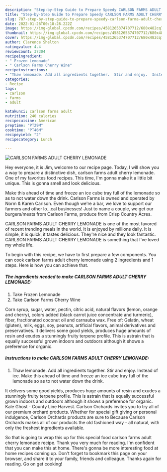 ```yaml
---
description: "Step-by-Step Guide to Prepare Speedy CARLSON FARMS ADULT CHERRY LEMONADE"
title: "Step-by-Step Guide to Prepare Speedy CARLSON FARMS ADULT CHERRY LEMONADE"
slug: 787-step-by-step-guide-to-prepare-speedy-carlson-farms-adult-cherry-lemonade
date: 2022-01-26T00:18:28.222Z
image: https://img-global.cpcdn.com/recipes/4581265374707712/680x482cq70/carlson-farms-adult-cherry-lemonade-recipe-main-photo.jpg
thumbnail: https://img-global.cpcdn.com/recipes/4581265374707712/680x482cq70/carlson-farms-adult-cherry-lemonade-recipe-main-photo.jpg
cover: https://img-global.cpcdn.com/recipes/4581265374707712/680x482cq70/carlson-farms-adult-cherry-lemonade-recipe-main-photo.jpg
author: Clarence Shelton
ratingvalue: 4.4
reviewcount: 37304
recipeingredient:
- " Frozen Lemonade"
- " Carlson Farms Cherry Wine"
recipeinstructions:
- "Thaw lemonade. Add all ingredients together.  Stir and enjoy.  Instead of ice. Make this ahead of time and freeze an ice cube tray full of the lemonade so as to not water down the drink."
categories:
- Recipe
tags:
- carlson
- farms
- adult

katakunci: carlson farms adult 
nutrition: 240 calories
recipecuisine: American
preptime: "PT29M"
cooktime: "PT46M"
recipeyield: "2"
recipecategory: Lunch

---
```



![CARLSON FARMS ADULT CHERRY LEMONADE](https://img-global.cpcdn.com/recipes/4581265374707712/680x482cq70/carlson-farms-adult-cherry-lemonade-recipe-main-photo.jpg)

Hey everyone, it is Jim, welcome to our recipe page. Today, I will show you a way to prepare a distinctive dish, carlson farms adult cherry lemonade. One of my favorites food recipes. This time, I'm gonna make it a little bit unique. This is gonna smell and look delicious.

Make this ahead of time and freeze an ice cube tray full of the lemonade so as to not water down the drink. Carlson Farms is owned and operated by Norm &amp; Karen Carlson. Even though we&#39;re a bar, we love to support our farmers and other lo…cal businesses! Just to name a couple, we get our burgers/meats from Carlson Farms, produce from Crisp Country Acres.

CARLSON FARMS ADULT CHERRY LEMONADE is one of the most favored of recent trending meals in the world. It is enjoyed by millions daily. It is simple, it is quick, it tastes delicious. They're nice and they look fantastic. CARLSON FARMS ADULT CHERRY LEMONADE is something that I've loved my whole life.


To begin with this recipe, we have to first prepare a few components. You can cook carlson farms adult cherry lemonade using 2 ingredients and 1 steps. Here is how you can achieve that.

<!--inarticleads1-->

##### The ingredients needed to make CARLSON FARMS ADULT CHERRY LEMONADE:

1. Take  Frozen Lemonade
1. Take  Carlson Farms Cherry Wine


Corn syrup, sugar, water, pectin, citric acid, natural flavors (lemon, orange and cherry), colors added (black carrot juice concentrate and turmeric), fiber, fractionated coconut oil and carnauba wax. Free of: Gelatin, wheat (gluten), milk, eggs, soy, peanuts, artificial flavors, animal derivatives and preservatives. It delivers some good yields, produces huge amounts of resin and exudes a stunningly fruity terpene profile. This is astrain that is equally successful grown indoors and outdoors although it shows a preference for organic. 

<!--inarticleads2-->

##### Instructions to make CARLSON FARMS ADULT CHERRY LEMONADE:

1. Thaw lemonade. Add all ingredients together.  Stir and enjoy.  Instead of ice. Make this ahead of time and freeze an ice cube tray full of the lemonade so as to not water down the drink.


It delivers some good yields, produces huge amounts of resin and exudes a stunningly fruity terpene profile. This is astrain that is equally successful grown indoors and outdoors although it shows a preference for organic. Kale Ghost - County Line Harvest. Carlson Orchards invites you to try all of our premium orchard products. Whether for special gift giving or personal indulgence, Carlson Orchards products are sure to Because Carlson Orchards makes all of our products the old fashioned way - all natural, with only the freshest ingredients available. 

So that is going to wrap this up for this special food carlson farms adult cherry lemonade recipe. Thank you very much for reading. I'm confident that you can make this at home. There's gonna be more interesting food at home recipes coming up. Don't forget to bookmark this page on your browser, and share it to your family, friends and colleague. Thanks again for reading. Go on get cooking!
